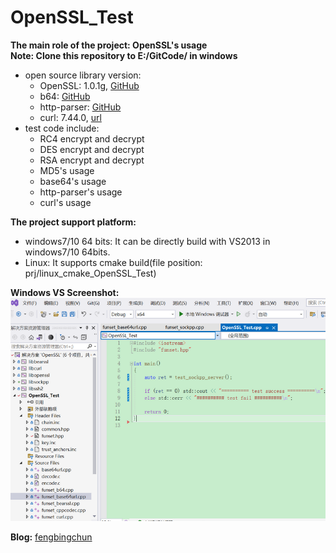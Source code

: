 # OpenSSL_Test
**The main role of the project: OpenSSL's usage**  
**Note: Clone this repository to E:/GitCode/ in windows**
- open source library version:
	- OpenSSL: 1.0.1g, [GitHub](https://github.com/openssl/openssl/releases?after=OpenSSL_1_0_2-beta3)
	- b64: [GitHub](https://github.com/littlstar/b64.c)
	- http-parser: [GitHub](https://github.com/nodejs/http-parser)
	- curl: 7.44.0, [url](https://curl.haxx.se/)
- test code include:
	- RC4 encrypt and decrypt
	- DES encrypt and decrypt
	- RSA encrypt and decrypt
	- MD5's usage
	- base64's usage
	- http-parser's usage
	- curl's usage

**The project support platform:** 
- windows7/10 64 bits: It can be directly build with VS2013 in windows7/10 64bits.
- Linux: It supports cmake build(file position: prj/linux_cmake_OpenSSL_Test)

**Windows VS Screenshot:**  
![](https://github.com/fengbingchun/OpenSSL_Test/blob/master/prj/x86_x64/Screenshot.png)

**Blog:** [fengbingchun](https://blog.csdn.net/fengbingchun/article/category/2628015)
